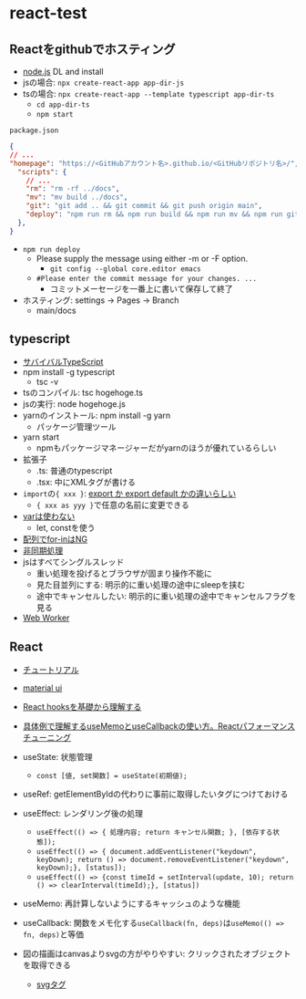 # react-test

## Reactをgithubでホスティング
- [node.js](https://nodejs.org/en/) DL and install
- jsの場合: `npx create-react-app app-dir-js`
- tsの場合: `npx create-react-app --template typescript app-dir-ts`
	- `cd app-dir-ts`
	- `npm start`


`package.json`
```json
{
// ...
"homepage": "https://<GitHubアカウント名>.github.io/<GitHubリポジトリ名>/",
  "scripts": {
    // ...
    "rm": "rm -rf ../docs",
    "mv": "mv build ../docs",
    "git": "git add .. && git commit && git push origin main",
    "deploy": "npm run rm && npm run build && npm run mv && npm run git"
  },
}
```

- `npm run deploy`
	- Please supply the message using either -m or -F option.
		- `git config --global core.editor emacs`
	- `#Please enter the commit message for your changes. ...`
		- コミットメーセージを一番上に書いて保存して終了
- ホスティング: settings → Pages → Branch
	- main/docs


## typescript
- [サバイバルTypeScript](https://typescriptbook.jp/)
- npm install -g typescript
	- tsc -v
- tsのコンパイル: tsc hogehoge.ts
- jsの実行: node hogehoge.js
- yarnのインストール: npm install -g yarn
	- パッケージ管理ツール
- yarn start
	- npmもパッケージマネージャーだがyarnのほうが優れているらしい
- 拡張子
	- .ts: 普通のtypescript
	- .tsx: 中にXMLタグが書ける
- `import`の`{ xxx }`: [export か export default かの違いらしい](https://blog.bgbgbg.net/archives/4356)
	- `{ xxx as yyy }`で任意の名前に変更できる
- [varは使わない](https://typescriptbook.jp/reference/values-types-variables/vars-problems)
	- let, constを使う
- [配列でfor-inはNG](https://typescriptbook.jp/reference/values-types-variables/array/how-to-loop-an-array)
- [非同期処理](https://jsprimer.net/basic/async/)
- jsはすべてシングルスレッド
	- 重い処理を投げるとブラウザが固まり操作不能に
	- 見た目並列にする: 明示的に重い処理の途中にsleepを挟む
	- 途中でキャンセルしたい: 明示的に重い処理の途中でキャンセルフラグを見る
- [Web Worker](https://qiita.com/suin/items/1537e0b4468705db45ce)

## React
- [チュートリアル](https://ja.reactjs.org/tutorial/tutorial.html)
- [material ui](https://v4.mui.com/)
- [React hooksを基礎から理解する](https://qiita.com/seira/items/f063e262b1d57d7e78b4)
- [具体例で理解するuseMemoとuseCallbackの使い方。Reactパフォーマンスチューニング](https://nishinatoshiharu.com/react-hooks-memo-callback/)

- useState: 状態管理
	- `const [値, set関数] = useState(初期値);`
- useRef: getElementByIdの代わりに事前に取得したいタグにつけておける
- useEffect: レンダリング後の処理
	- `useEffect(() => { 処理内容; return キャンセル関数; }, [依存する状態]);`
	- `useEffect(() => { document.addEventListener("keydown", keyDown); return () => document.removeEventListener("keydown", keyDown);}, [status]);`
	- `useEffect(() => {const timeId = setInterval(update, 10); return () => clearInterval(timeId);}, [status])`
- useMemo: 再計算しないようにするキャッシュのような機能
- useCallback: 関数をメモ化する`useCallback(fn, deps)`は`useMemo(() => fn, deps)`と等価

- 図の描画はcanvasよりsvgの方がやりやすい: クリックされたオブジェクトを取得できる
	- [svgタグ](https://www.webdesignleaves.com/pr/html/svg_basic.html)
